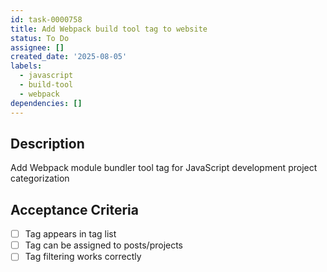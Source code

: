 ```yaml
---
id: task-0000758
title: Add Webpack build tool tag to website
status: To Do
assignee: []
created_date: '2025-08-05'
labels:
  - javascript
  - build-tool
  - webpack
dependencies: []
---
```


## Description

Add Webpack module bundler tool tag for JavaScript development project categorization

## Acceptance Criteria

- [ ] Tag appears in tag list
- [ ] Tag can be assigned to posts/projects
- [ ] Tag filtering works correctly
